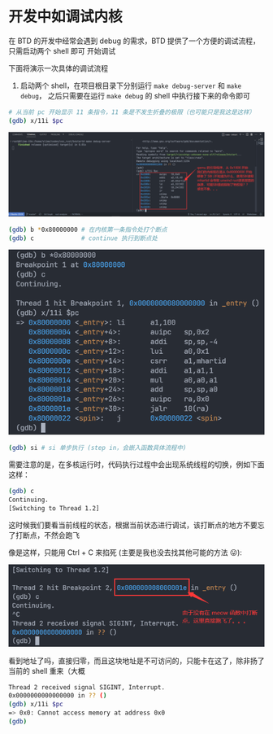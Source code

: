 # 开发中如调试内核

在 BTD 的开发中经常会遇到 debug 的需求，BTD 提供了一个方便的调试流程，只需启动两个 shell 即可
开始调试

下面将演示一次具体的调试流程

1. 启动两个 shell，在项目根目录下分别运行 `make debug-server` 和 `make debug`，
之后只需要在运行 `make debug` 的 shell 中执行接下来的命令即可

```bash
# 从当前 pc 开始显示 11 条指令，11 条是不发生折叠的极限（也可能只是我这是这样）
(gdb) x/11i $pc
```

![qemu-boot](imgs/qemu-boot.bmp)

```bash
(gdb) b *0x80000000 # 在内核第一条指令处打个断点
(gdb) c             # continue 执行到断点处
```

![_entry](imgs/_entry.bmp)

```bash
(gdb) si # si 单步执行 (step in，会嵌入函数具体流程中)
```

需要注意的是，在多核运行时，代码执行过程中会出现系统线程的切换，例如下面这样：

```bash
(gdb) c
Continuing.
[Switching to Thread 1.2]
```

这时候我们要看当前线程的状态，根据当前状态进行调试，该打断点的地方不要忘了打断点，不然会跑飞

像是这样，只能用 Ctrl + C 来掐死 (主要是我也没去找其他可能的方法 😛):

![ctrl-c](imgs/ctrl-c.bmp)

看到地址了吗，直接归零，而且这块地址是不可访问的，只能卡在这了，除非扬了当前的 shell 重来（大概

```bash
Thread 2 received signal SIGINT, Interrupt.
0x0000000000000000 in ?? ()
(gdb) x/11i $pc
=> 0x0: Cannot access memory at address 0x0
(gdb)
```

